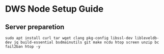 # DWS Node Setup Guide

## Server preparetion
```sudo apt update && sudo apt upgrade -y </br>
sudo apt install curl tar wget clang pkg-config libssl-dev libleveldb-dev jq build-essential bsdmainutils git make ncdu htop screen unzip bc fail2ban htop -y
